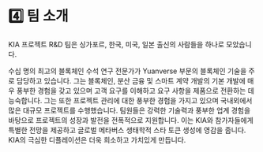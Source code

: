 # 4️⃣ 팀 소개

KIA 프로젝트 R\&D 팀은 싱가포르, 한국, 미국, 일본 출신의 사람들을 하나로 모았습니다.

수십 명의 최고의 블록체인 수석 연구 전문가가 Yuanverse 부문의 블록체인 기술을 주로 담당하고 있습니다. 그는 블록체인, 분산 금융 및 스마트 계약 개발의 기본 개발에 매우 ​​풍부한 경험을 갖고 있으며 고객 요구를 이해하고 요구 사항을 제품으로 전환하는 데 능숙합니다. 그는 또한 프로젝트 관리에 대한 풍부한 경험을 가지고 있으며 국내외에서 많은 대규모 프로젝트를 수행했습니다. 팀원들은 강력한 기술력과 풍부한 업계 경험을 바탕으로 프로젝트의 성장과 발전을 전폭적으로 지원합니다. 이는 KIA와 참가자들에게 특별한 전망을 제공하고 글로벌 메타버스 생태학적 스타 토큰 생성에 영감을 줍니다. KIA의 극심한 디플레이션은 더욱 희소하고 가치있게 만듭니다.
